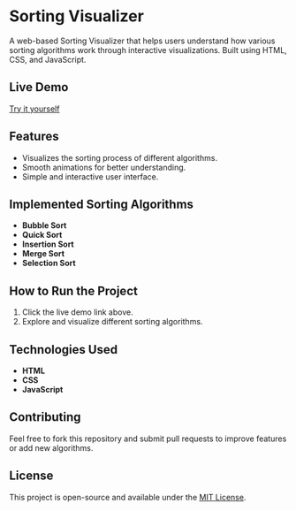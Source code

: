 # Sorting Visualizer

A web-based Sorting Visualizer that helps users understand how various sorting algorithms work through interactive visualizations. Built using HTML, CSS, and JavaScript.

## Live Demo
[Try it yourself](https://shreyanshs1.github.io/Sorting-Visualizer/)

## Features
- Visualizes the sorting process of different algorithms.
- Smooth animations for better understanding.
- Simple and interactive user interface.

## Implemented Sorting Algorithms
- **Bubble Sort**
- **Quick Sort**
- **Insertion Sort**
- **Merge Sort**
- **Selection Sort**

## How to Run the Project
1. Click the live demo link above.
2. Explore and visualize different sorting algorithms.

## Technologies Used
- **HTML**
- **CSS**
- **JavaScript**

## Contributing
Feel free to fork this repository and submit pull requests to improve features or add new algorithms.

## License
This project is open-source and available under the [MIT License](LICENSE).

